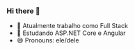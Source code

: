 ### Hi there 👋


- 🔭 Atualmente trabalho como Full Stack
- 🌱 Estudando ASP.NET Core e Angular
- 😄 Pronouns: ele/dele

